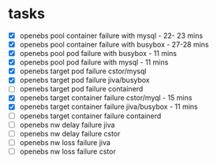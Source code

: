 # tasks

- [x] openebs pool container failure with mysql - 22- 23 mins
- [x] openebs pool container failure with busybox - 27-28 mins
- [x] openebs pool pod failure with busybox - 11 mins
- [x] openebs pool pod failure with mysql - 11 mins
- [x] openebs target pod failure cstor/mysql 
- [x] openebs target pod failure jiva/busybox
- [ ] openebs target pod failure containerd
- [x] openebs target container failure cstor/myql - 15 mins
- [x] openebs target container failure jiva/busybox - 11 mins
- [ ] openebs target container failure containerd
- [ ] openebs nw delay failure jiva
- [ ] openebs nw delay failure cstor
- [ ] openebs nw loss failure jiva
- [ ] openebs nw loss failure cstor
